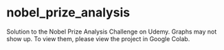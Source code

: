 # nobel_prize_analysis
Solution to the Nobel Prize Analysis Challenge on Udemy.
Graphs may not show up. To view them, please view the project in Google Colab. 
